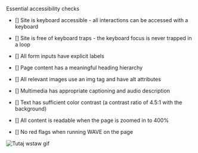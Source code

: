 Essential accessibility checks
- [] Site is keyboard accessible - all interactions can be accessed with a keyboard

- []  Site is free of keyboard traps - the keyboard focus is never trapped in a loop

- []   All form inputs have explicit labels

- []  Page content has a meaningful heading hierarchy

- []  All relevant images use an img tag and have alt attributes

- []  Multimedia has appropriate captioning and audio description

- []  Text has sufficient color contrast (a contrast ratio of 4.5:1 with the background)

- []  All content is readable when the page is zoomed in to 400%

- []  No red flags when running WAVE on the page


<!-- Wstaw gif lub zrzut ekranu pokazujący zmiany -->

![Tutaj wstaw gif](url-do-gifa)
